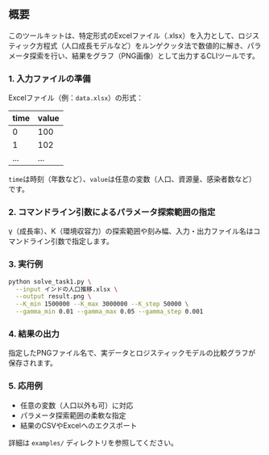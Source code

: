 

## 概要

このツールキットは、特定形式のExcelファイル（.xlsx）を入力として、ロジスティック方程式（人口成長モデルなど）をルンゲクッタ法で数値的に解き、パラメータ探索を行い、結果をグラフ（PNG画像）として出力するCLIツールです。




### 1. 入力ファイルの準備

Excelファイル（例：`data.xlsx`）の形式：

| time | value |
|------|-------|
| 0    | 100   |
| 1    | 102   |
| ...  | ...   |

`time`は時刻（年数など）、`value`は任意の変数（人口、資源量、感染者数など）です。



### 2. コマンドライン引数によるパラメータ探索範囲の指定

γ（成長率）、K（環境収容力）の探索範囲や刻み幅、入力・出力ファイル名はコマンドライン引数で指定します。



### 3. 実行例

```sh
python solve_task1.py \
  --input インドの人口推移.xlsx \
  --output result.png \
  --K_min 1500000 --K_max 3000000 --K_step 50000 \
  --gamma_min 0.01 --gamma_max 0.05 --gamma_step 0.001
```



### 4. 結果の出力

指定したPNGファイル名で、実データとロジスティックモデルの比較グラフが保存されます。



### 5. 応用例

- 任意の変数（人口以外も可）に対応
- パラメータ探索範囲の柔軟な指定
- 結果のCSVやExcelへのエクスポート

詳細は `examples/` ディレクトリを参照してください。